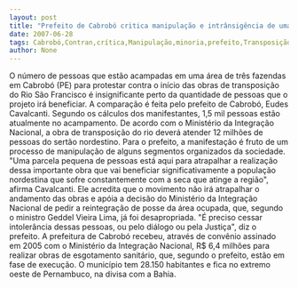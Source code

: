 ```yaml
---
layout: post
title: "Prefeito de Cabrobó critica manipulação e intrânsigência de uma minoria contra a transposição"
date: 2007-06-28
tags: Cabrobó,Contran,crítica,Manipulação,minoria,prefeito,Transposição
author: None
---
```

O n&uacute;mero de pessoas que est&atilde;o acampadas em uma &aacute;rea de tr&ecirc;s fazendas em Cabrob&oacute; (PE) para protestar contra o in&iacute;cio das obras de transposi&ccedil;&atilde;o do Rio S&atilde;o Francisco &eacute; insignificante perto da quantidade de pessoas que o projeto ir&aacute; beneficiar. A compara&ccedil;&atilde;o &eacute; feita pelo prefeito de Cabrob&oacute;, Eudes Cavalcanti. 
Segundo os c&aacute;lculos dos manifestantes, 1,5 mil pessoas est&atilde;o atualmente no acampamento. 
De acordo com o Minist&eacute;rio da Integra&ccedil;&atilde;o Nacional, a obra de transposi&ccedil;&atilde;o do rio dever&aacute; atender 12 milh&otilde;es de pessoas do sert&atilde;o nordestino. 
Para o prefeito, a manifesta&ccedil;&atilde;o &eacute; fruto de um processo de manipula&ccedil;&atilde;o de alguns segmentos organizados da sociedade. 
&quot;Uma parcela pequena de pessoas est&aacute; aqui para atrapalhar a realiza&ccedil;&atilde;o dessa importante obra que vai beneficiar significativamente a popula&ccedil;&atilde;o nordestina que sofre constantemente com a seca que atinge a regi&atilde;o&quot;, afirma Cavalcanti. 
Ele acredita que o movimento n&atilde;o ir&aacute; atrapalhar o andamento das obras e ap&oacute;ia a decis&atilde;o do Minist&eacute;rio da Integra&ccedil;&atilde;o Nacional de pedir a reintegra&ccedil;&atilde;o de posse da &aacute;rea ocupada, que, segundo o ministro Geddel Vieira Lima, j&aacute; foi desapropriada. 
&quot;&Eacute; preciso cessar intoler&acirc;ncia dessas pessoas, ou pelo di&aacute;logo ou pela Justi&ccedil;a&quot;, diz o prefeito. 
A prefeitura de Cabrob&oacute; recebeu, atrav&eacute;s de conv&ecirc;nio assinado em 2005 com o Minist&eacute;rio da Integra&ccedil;&atilde;o Nacional, R$ 6,4 milh&otilde;es para realizar obras de esgotamento sanit&aacute;rio, que, segundo o prefeito, est&atilde;o em fase de execu&ccedil;&atilde;o. O munic&iacute;pio tem 28.150 habitantes e fica no extremo oeste de Pernambuco, na divisa com a Bahia.  